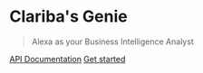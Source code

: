 # Clariba\'s Genie

> Alexa as your Business Intelligence Analyst

[API Documentation](https://clariba-genie.herokuapp.com/docs)
[Get started](/README)
